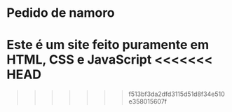 # Pedido de namoro
Este é um site feito puramente em HTML, CSS e JavaScript 
<<<<<<< HEAD
=======

>>>>>>> f513bf3da2dfd3115d51d8f34e510e358015607f
